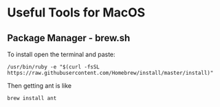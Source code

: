 # Useful Tools for MacOS

## Package Manager - brew.sh

To install open the terminal and paste:
```
/usr/bin/ruby -e "$(curl -fsSL https://raw.githubusercontent.com/Homebrew/install/master/install)"
```

Then getting ant is like
```
brew install ant
```
